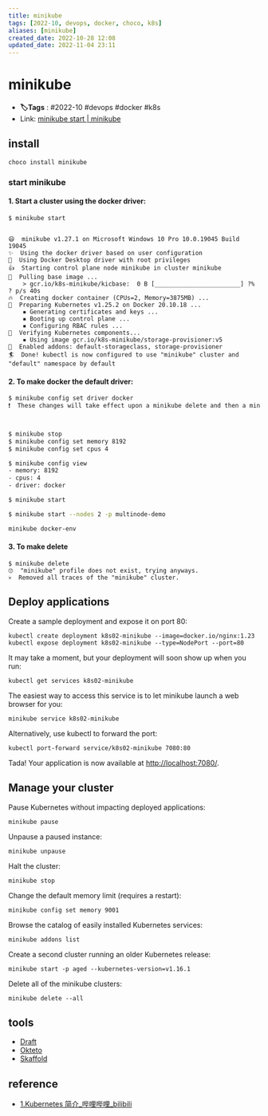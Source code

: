 ```yaml
---
title: minikube
tags: [2022-10, devops, docker, choco, k8s]
aliases: [minikube]
created_date: 2022-10-28 12:08
updated_date: 2022-11-04 23:11
---
```


# minikube

- **🏷️Tags** :   #2022-10 #devops  #docker  #k8s
- Link: [minikube start | minikube](https://minikube.sigs.k8s.io/docs/start/)

## install

```shell
choco install minikube
```

### start minikube

#### 1. Start a cluster using the docker driver:

```shell
$ minikube start


😄  minikube v1.27.1 on Microsoft Windows 10 Pro 10.0.19045 Build 19045
✨  Using the docker driver based on user configuration
📌  Using Docker Desktop driver with root privileges
👍  Starting control plane node minikube in cluster minikube
🚜  Pulling base image ...
    > gcr.io/k8s-minikube/kicbase:  0 B [________________________] ?% ? p/s 40s
🔥  Creating docker container (CPUs=2, Memory=3875MB) ...
🐳  Preparing Kubernetes v1.25.2 on Docker 20.10.18 ...
    ▪ Generating certificates and keys ...
    ▪ Booting up control plane ...
    ▪ Configuring RBAC rules ...
🔎  Verifying Kubernetes components...
    ▪ Using image gcr.io/k8s-minikube/storage-provisioner:v5
🌟  Enabled addons: default-storageclass, storage-provisioner
🏄  Done! kubectl is now configured to use "minikube" cluster and "default" namespace by default

```

#### 2. To make docker the default driver:

```bash
$ minikube config set driver docker
❗  These changes will take effect upon a minikube delete and then a minikube start



$ minikube stop
$ minikube config set memory 8192
$ minikube config set cpus 4

$ minikube config view
- memory: 8192
- cpus: 4
- driver: docker

$ minikube start

$ minikube start --nodes 2 -p multinode-demo

```

```powershell
minikube docker-env
```


#### 3. To make delete

```shell
$ minikube delete
🙄  "minikube" profile does not exist, trying anyways.
💀  Removed all traces of the "minikube" cluster.
```

## Deploy applications

Create a sample deployment and expose it on port 80:

```shell
kubectl create deployment k8s02-minikube --image=docker.io/nginx:1.23
kubectl expose deployment k8s02-minikube --type=NodePort --port=80
```

It may take a moment, but your deployment will soon show up when you run:

```shell
kubectl get services k8s02-minikube
```

The easiest way to access this service is to let minikube launch a web browser for you:

```shell
minikube service k8s02-minikube
```

Alternatively, use kubectl to forward the port:

```shell
kubectl port-forward service/k8s02-minikube 7080:80
```

Tada! Your application is now available at [http://localhost:7080/](http://localhost:7080/).

## Manage your cluster

Pause Kubernetes without impacting deployed applications:

```shell
minikube pause
```

Unpause a paused instance:

```shell
minikube unpause
```

Halt the cluster:

```shell
minikube stop
```

Change the default memory limit (requires a restart):

```shell
minikube config set memory 9001
```

Browse the catalog of easily installed Kubernetes services:

```shell
minikube addons list
```

Create a second cluster running an older Kubernetes release:

```shell
minikube start -p aged --kubernetes-version=v1.16.1
```

Delete all of the minikube clusters:

```shell
minikube delete --all
```

## tools

-   [Draft](https://draft.sh/)
-   [Okteto](https://github.com/okteto/okteto)
-   [Skaffold](https://github.com/GoogleContainerTools/skaffold)

## reference

- [1.Kubernetes 简介_哔哩哔哩_bilibili](https://www.bilibili.com/video/BV1Tg411P7EB/?p=1&vd_source=6bd04a20c72eb5cca642210346af7081)
